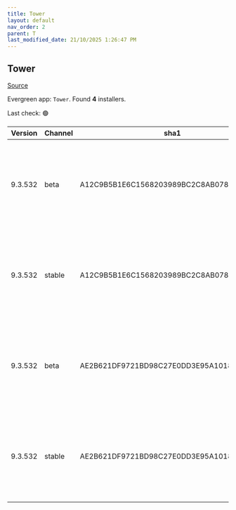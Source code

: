 ```yaml
---
title: Tower
layout: default
nav_order: 2
parent: T
last_modified_date: 21/10/2025 1:26:47 PM
---
```


## Tower

[Source](https://www.git-tower.com/windows/)

Evergreen app: `Tower`. Found **4** installers.

Last check: 🟢

| Version | Channel | sha1                                     | Type | URI                                                                                                                                                  |
| ------- | ------- | ---------------------------------------- | ---- | ---------------------------------------------------------------------------------------------------------------------------------------------------- |
| 9.3.532 | beta    | A12C9B5B1E6C1568203989BC2C8AB07894856FEC | exe  | [https://www.git-tower.com/apps/tower3-win/532-afc7899a/Tower-9.3.532.exe](https://www.git-tower.com/apps/tower3-win/532-afc7899a/Tower-9.3.532.exe) |
| 9.3.532 | stable  | A12C9B5B1E6C1568203989BC2C8AB07894856FEC | exe  | [https://www.git-tower.com/apps/tower3-win/532-afc7899a/Tower-9.3.532.exe](https://www.git-tower.com/apps/tower3-win/532-afc7899a/Tower-9.3.532.exe) |
| 9.3.532 | beta    | AE2B621DF9721BD98C27E0DD3E95A1018D3FB03E | msi  | [https://www.git-tower.com/apps/tower3-win/532-afc7899a/Tower-9.3.532.msi](https://www.git-tower.com/apps/tower3-win/532-afc7899a/Tower-9.3.532.msi) |
| 9.3.532 | stable  | AE2B621DF9721BD98C27E0DD3E95A1018D3FB03E | msi  | [https://www.git-tower.com/apps/tower3-win/532-afc7899a/Tower-9.3.532.msi](https://www.git-tower.com/apps/tower3-win/532-afc7899a/Tower-9.3.532.msi) |
